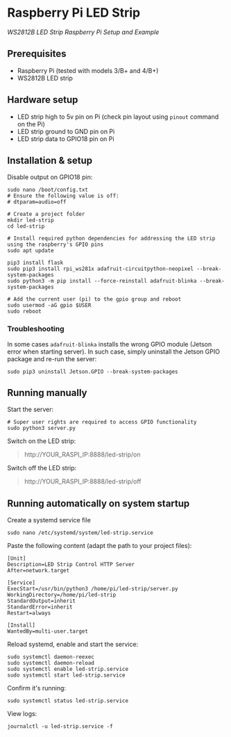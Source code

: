 # Raspberry Pi LED Strip
*WS2812B LED Strip Raspberry Pi Setup and Example*

## Prerequisites
- Raspberry Pi (tested with models 3/B+ and 4/B+)
- WS2812B LED strip

## Hardware setup
- LED strip high to 5v pin on Pi (check pin layout using `pinout` command on the Pi)
- LED strip ground to GND pin on Pi
- LED strip data to GPIO18 pin on Pi


## Installation & setup
Disable output on GPIO18 pin: 
```shell
sudo nano /boot/config.txt
# Ensure the following value is off:
# dtparam=audio=off
```

```shell
# Create a project folder
mkdir led-strip
cd led-strip

# Install required python dependencies for addressing the LED strip using the raspberry's GPIO pins
sudo apt update

pip3 install flask
sudo pip3 install rpi_ws281x adafruit-circuitpython-neopixel --break-system-packages
sudo python3 -m pip install --force-reinstall adafruit-blinka --break-system-packages

# Add the current user (pi) to the gpio group and reboot
sudo usermod -aG gpio $USER
sudo reboot
```

### Troubleshooting

In some cases `adafruit-blinka` installs the wrong GPIO module (Jetson error when starting server).
In such case, simply uninstall the Jetson GPIO package and re-run the server: 
```shell 
sudo pip3 uninstall Jetson.GPIO --break-system-packages
```

## Running manually

Start the server:
```shell
# Super user rights are required to access GPIO functionality
sudo python3 server.py
```


Switch on the LED strip:
> http://YOUR_RASPI_IP:8888/led-strip/on


Switch off the LED strip:
> http://YOUR_RASPI_IP:8888/led-strip/off


## Running automatically on system startup

Create a systemd service file
```shell
sudo nano /etc/systemd/system/led-strip.service
```

Paste the following content (adapt the path to your project files):
```
[Unit]
Description=LED Strip Control HTTP Server
After=network.target

[Service]
ExecStart=/usr/bin/python3 /home/pi/led-strip/server.py
WorkingDirectory=/home/pi/led-strip
StandardOutput=inherit
StandardError=inherit
Restart=always

[Install]
WantedBy=multi-user.target
```

Reload systemd, enable and start the service: 
```shell
sudo systemctl daemon-reexec
sudo systemctl daemon-reload
sudo systemctl enable led-strip.service
sudo systemctl start led-strip.service
```

Confirm it's running:
```shell
sudo systemctl status led-strip.service
```

View logs:
```shell
journalctl -u led-strip.service -f
```
